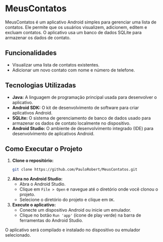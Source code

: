 # MeusContatos

MeusContatos é um aplicativo Android simples para gerenciar uma lista de contatos. Ele permite que os usuários visualizem, adicionem, editem e excluam contatos. O aplicativo usa um banco de dados SQLite para armazenar os dados de contato.

## Funcionalidades

* Visualizar uma lista de contatos existentes.
* Adicionar um novo contato com nome e número de telefone.

## Tecnologias Utilizadas

* **Java:** A linguagem de programação principal usada para desenvolver o aplicativo.
* **Android SDK:** O kit de desenvolvimento de software para criar aplicativos Android.
* **SQLite:** O sistema de gerenciamento de banco de dados usado para armazenar os dados de contato localmente no dispositivo.
* **Android Studio:** O ambiente de desenvolvimento integrado (IDE) para desenvolvimento de aplicativos Android.

## Como Executar o Projeto

1. **Clone o repositório:**
   ```bash
   git clone https://github.com/PauloRobert/MeusContatos.git
   ```
2. **Abra no Android Studio:**
   - Abra o Android Studio.
   - Clique em `File > Open` e navegue até o diretório onde você clonou o projeto.
   - Selecione o diretório do projeto e clique em `OK`.
3. **Execute o aplicativo:**
   - Conecte um dispositivo Android ou inicie um emulador.
   - Clique no botão `Run 'app'` (ícone de play verde) na barra de ferramentas do Android Studio.

O aplicativo será compilado e instalado no dispositivo ou emulador selecionado.
